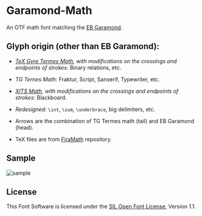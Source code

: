 # Garamond-Math

An OTF math font matching the [EB Garamond](https://github.com/octaviopardo/EBGaramond12/).

## Glyph origin (other than EB Garamond):
- *[TeX Gyre Termes Math](http://www.gust.org.pl/projects/e-foundry/tg-math/), with modifications on the crossings and endpoints of strokes:* Binary relations, etc.

- *TG Ternes Math:* Fraktur, Script, Sanserif, Typewriter, etc.

- *[XITS Math](https://github.com/khaledhosny/xits), with modifications on the crossings and endpoints of strokes:* Blackboard.

- *Redesigned:* `\int`, `\sum`, `\underbrace`, big delimiters, etc.

- Arrows are the combination of TG Termes math (tail) and EB Garamond (head).

- TeX files are from [FiraMath](https://github.com/Stone-Zeng/FiraMath) repository.

## Sample

![sample](https://raw.githubusercontent.com/YuanshengZhao/Garamond-Math/master/sample.PNG)

## License

This Font Software is licensed under the [SIL Open Font License](http://scripts.sil.org/OFL), Version 1.1.

